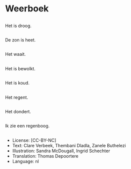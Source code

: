 # Weerboek

##
Het is droog.

##
De zon is heet.

##
Het waait.

##
Het is bewolkt.

##
Het is koud.

##
Het regent.

##
Het dondert.

##
Ik zie een regenboog.

##
* License: [CC-BY-NC]
* Text: Clare Verbeek, Thembani Dladla, Zanele Buthelezi
* Illustration: Sandra McDougall, Ingrid Schechter
* Translation: Thomas Depoortere
* Language: nl
